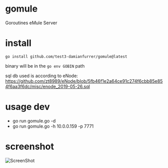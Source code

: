 gomule
======

Goroutines eMule Server

install 
=======
```
go install github.com/test3-damianfurrer/gomule@latest
```
binary will be in the ```go env GOBIN``` path

sql db used is according to eNode:
https://github.com/zt8989/eNode/blob/5fb46f1e2a64ce91c274f6cbb85e854f6aa3f6dc/misc/enode_2019-05-26.sql

usage dev
=====
* go run gomule.go -d 
* go run gomule.go -h 10.0.0.159 -p 7771

screenshot 
==========
![ScreenShot](https://raw.github.com/xiangzhai/gomule/master/doc/login.png)
